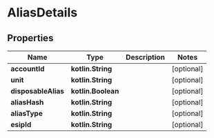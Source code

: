 
# AliasDetails

## Properties
Name | Type | Description | Notes
------------ | ------------- | ------------- | -------------
**accountId** | **kotlin.String** |  |  [optional]
**unit** | **kotlin.String** |  |  [optional]
**disposableAlias** | **kotlin.Boolean** |  |  [optional]
**aliasHash** | **kotlin.String** |  |  [optional]
**aliasType** | **kotlin.String** |  |  [optional]
**esipId** | **kotlin.String** |  |  [optional]



